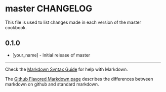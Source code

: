 master CHANGELOG
================

This file is used to list changes made in each version of the master cookbook.

0.1.0
-----
- [your_name] - Initial release of master

- - -
Check the [Markdown Syntax Guide](http://daringfireball.net/projects/markdown/syntax) for help with Markdown.

The [Github Flavored Markdown page](http://github.github.com/github-flavored-markdown/) describes the differences between markdown on github and standard markdown.
